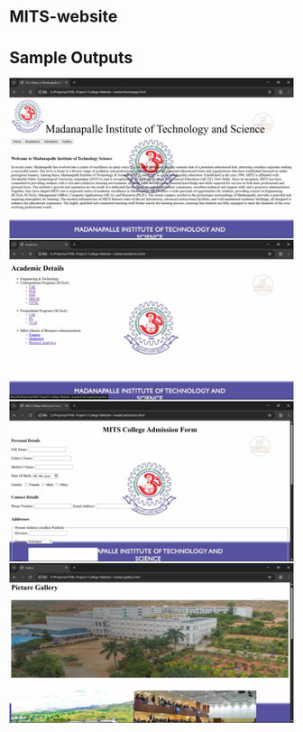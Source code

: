 # MITS-website
# Sample Outputs 
![Home Page](https://github.com/M-kanna-09/MITS-website/blob/main/Screenshot%202025-06-20%20175221.png)
![Academics](https://github.com/M-kanna-09/MITS-website/blob/main/Screenshot%202025-06-20%20175235.png)
![Admission Form](https://github.com/M-kanna-09/MITS-website/blob/main/Screenshot%20(13).png)
![Gallery](https://github.com/M-kanna-09/MITS-website/blob/main/Screenshot%20(14).png)
